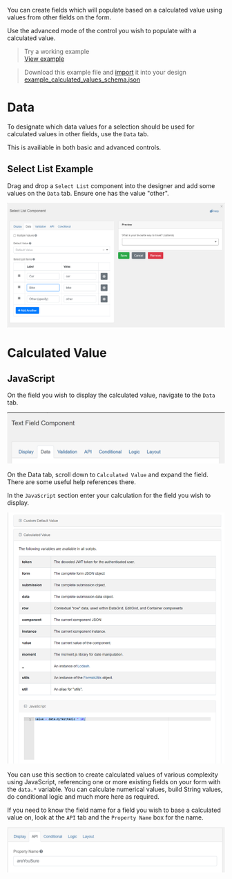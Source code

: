 You can create fields which will populate based on a calculated value using values from other fields on the form. 

Use the advanced mode of the control you wish to populate with a calculated value.

> Try a working example<br>
> [View example](https://chefs.nrs.gov.bc.ca/app/form/submit?f=858a4aba-7e7b-4019-80c1-78a414ee5129)

> Download this example file and [import](Import-Export) it into your design<br>
> [example_calculated_values_schema.json](examples/example_calculated_values_schema.json)

# Data

To designate which data values for a selection should be used for calculated values in other fields, use the `Data` tab.

This is availiable in both basic and advanced controls.

## Select List Example
Drag and drop a `Select List` component into the designer and add some values on the `Data` tab. Ensure one has the value "other".

![](images/conditional_select_list.png) 

# Calculated Value

## JavaScript
On the field you wish to display the calculated value, navigate to the `Data` tab.

![](images/data_tab.png) 

On the Data tab, scroll down to `Calculated Value` and expand the field. There are some useful help references there.

In the `JavaScript` section enter your calculation for the field you wish to display.

![value = data.myTestRadio * 10;](images/calculated_js.png)

You can use this section to create calculated values of various complexity using JavaScript, referencing one or more existing fields on your form with the `data.*` variable. You can calculate numerical values, build String values, do conditional logic and much more here as required.

If you need to know the field name for a field you wish to base a calculated value on, look at the `API` tab and the `Property Name` box for the name.

![](images/conditional_property_name.png)
